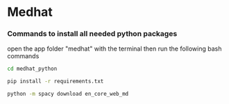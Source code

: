# Medhat
### Commands to install all needed python packages
open the app folder "medhat" with the terminal then run the following bash commands
```bash
cd medhat_python
```
```bash
pip install -r requirements.txt
```
```bash
python -m spacy download en_core_web_md
```
